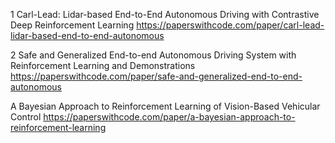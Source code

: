 1 Carl-Lead: Lidar-based End-to-End Autonomous Driving with Contrastive Deep Reinforcement Learning
https://paperswithcode.com/paper/carl-lead-lidar-based-end-to-end-autonomous

2 Safe and Generalized End-to-end Autonomous Driving System with Reinforcement Learning and Demonstrations
https://paperswithcode.com/paper/safe-and-generalized-end-to-end-autonomous

A Bayesian Approach to Reinforcement Learning of Vision-Based Vehicular Control
https://paperswithcode.com/paper/a-bayesian-approach-to-reinforcement-learning


